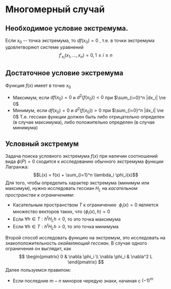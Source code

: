# Многомерный случай
## Необходимое условие экстремума.
Если $x_0$ -- точка экстремума, то $df(x_0) = 0$ , т.е. в точки экстремума удовлетворяют системе уравнений
$$
f'_{x_i}(x_1, ..., x_n) = 0, 1 \le i \le n
$$

## Достаточное условие экстремума
Функция $f(x)$ имеет в точке $x_0$
* Максимум, если $df(x_0) = 0$  и $d^2(f(x_0)) < 0$ при $\sum_{i=0}^n |dx_i| \ne 0$
* Минимум, если $df(x_0) = 0$  и $d^2(f(x_0)) > 0$ при $\sum_{i=0}^n |dx_i| \ne 0$
Т.е. гессиан функции должен быть либо отрицательно определен (в случае максимума), либо положительно определен (в случае минимума)

## Условный экстремум
Задача поиска условного экстремума $f(x)$ при наличии соотношений вида $\phi(P) = 0$ сходится к исследованию обычного экстремума функции Лагранжа:
$$L(x) = f(x) + \sum_{i=1}^n \lambda_i \phi_i(x)$$
Для того, чтобы определить характер экстремума (минимум или максимум), нужно исследовать гессиан $H_L$ на *касательном пространстве к ограничениям*:
* Касательным пространством $T$ к ограничению  $\phi_i(x) = 0$ является множество векторов таких, что $\left< \phi_i(x), h \right> = 0$
* Если $\forall h \in T: h^t H_L h < 0$, то это точка максимума
* Если $\forall h \in T: h^t H_L h > 0$, то это точка минимума

Второй способ исследовать функцию на экстремум, это исследовать на знакоположительность *окаймляющий гессиан*. В случае одного ограничения он выглядит, как 
$$
\begin{pmatrix}
0 & \nabla \phi_i \\
\nabla \phi_i & \nabla^2 L
\end{pmatrix}
$$
Далее пользуемся правилом:
* Если последние $m - n$ миноров чередую знаки, начиная с $(-1)^m$